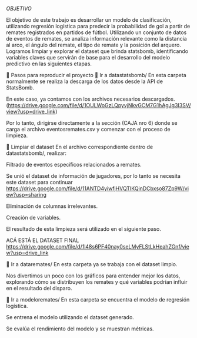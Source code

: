 *OBJETIVO*

El objetivo de este trabajo es desarrollar un modelo de clasificación, utilizando regresión logística para predecir la probabilidad de gol a partir de remates registrados en partidos de fútbol. Utilizando un conjunto de datos de eventos de remates, se analiza información relevante como la distancia al arco, el ángulo del remate, el tipo de remate y la posición del arquero. Logramos limpiar y explorar el dataset que brinda statsbomb, identificando variables claves que servirán de base para el desarrollo del modelo predictivo en las siguientes etapas.

📝 Pasos para reproducir el proyecto
📁 Ir a datastatsbomb/
En esta carpeta normalmente se realiza la descarga de los datos desde la API de StatsBomb.

En este caso, ya contamos con los archivos necesarios descargados. 
(https://drive.google.com/file/d/1OULWoGzLQpyvjNkvGCM7G1hAgJg3I3SV/view?usp=drive_link)

Por lo tanto, dirigirse directamente a la sección (CAJA nro 6) donde se carga el archivo eventosremates.csv y comenzar con el proceso de limpieza.

🧹 Limpiar el dataset
En el archivo correspondiente dentro de datastatsbomb/, realizar:

Filtrado de eventos específicos relacionados a remates.

Se unió el dataset de información de jugadores, por lo tanto se necesita este dataset para continuar https://drive.google.com/file/d/11ANTD4yiwfjHVQTIKQinDCbxso87Zp9W/view?usp=sharing

Eliminación de columnas irrelevantes.

Creación de variables.

El resultado de esta limpieza será utilizado en el siguiente paso.

ACÁ ESTÁ EL DATASET FINAL https://drive.google.com/file/d/1l48s6PF40nay0seLMyFLStLkHeahZGnf/view?usp=drive_link

📂 Ir a dataremates/
En esta carpeta ya se trabaja con el dataset limpio.

Nos divertimos un poco con los gráficos para entender mejor los datos, explorando cómo se distribuyen los remates y qué variables podrían influir en el resultado del disparo.

🤖 Ir a modeloremates/
En esta carpeta se encuentra el modelo de regresión logística.

Se entrena el modelo utilizando el dataset generado.

Se evalúa el rendimiento del modelo y se muestran métricas.
